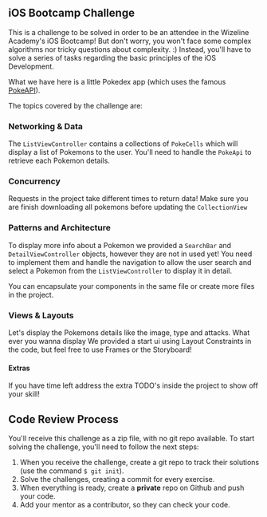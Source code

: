 ## iOS Bootcamp Challenge

This is a challenge to be solved in order to be an attendee in the Wizeline
Academy's iOS Bootcamp! But don't worry, you won't face some complex algorithms nor
tricky questions about complexity. :) Instead, you'll have to solve a series of tasks
regarding the basic principles of the iOS Development.

What we have here is a little Pokedex app (which uses the famous [PokeAPI](https://pokeapi.co/)).

The topics covered by the challenge are:

### Networking & Data
 
The `ListViewController` contains a collections of `PokeCells` which will display a list of Pokemons
to the user. You'll need to handle the `PokeApi` to retrieve each Pokemon details.

### Concurrency
Requests in the project take different times to return data! Make sure you are finish downloading
all pokemons before updating the `CollectionView`


### Patterns and Architecture

To display more info about a Pokemon we provided a `SearchBar` and `DetailViewController` objects, 
however they are not in used yet! You need to implement them and handle the navigation 
to allow the user search and select a Pokemon from the `ListViewController` to display it in detail.

You can encapsulate your components in the same file or create more files in the project.

### Views & Layouts
Let's display the Pokemons details like the image, type and attacks. What ever you wanna display 
We provided a start ui using Layout Constraints in the code, but feel free to use Frames or the Storyboard!

#### Extras
If you have time left address the extra TODO's inside the project to show off your skill!

## Code Review Process

You'll receive this challenge as a zip file, with no git repo available. To start solving
the challenge, you'll need to follow the next steps:

1. When you receive the challenge, create a git repo to track their solutions (use the command `$ git init`).
2. Solve the challenges, creating a commit for every exercise.
3. When everything is ready, create a **private** repo on Github and push your code.
4. Add your mentor as a contributor, so they can check your code.

